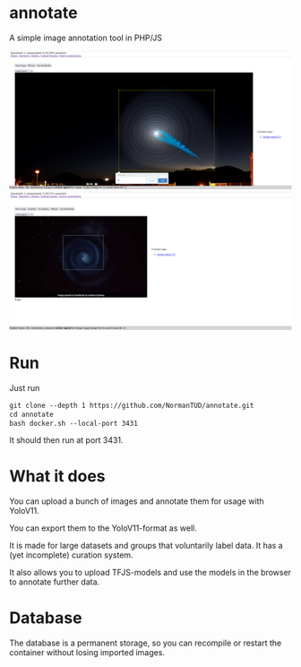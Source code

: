 # annotate
A simple image annotation tool in PHP/JS

![Screenshot](screens/screen1.png "No AI")
![Screenshot](screens/screen2.png "AI")

# Run

Just run

```
git clone --depth 1 https://github.com/NormanTUD/annotate.git
cd annotate
bash docker.sh --local-port 3431
```

It should then run at port 3431.

# What it does

You can upload a bunch of images and annotate them for usage with YoloV11.

You can export them to the YoloV11-format as well.

It is made for large datasets and groups that voluntarily label data. It has a (yet incomplete) curation system.

It also allows you to upload TFJS-models and use the models in the browser to annotate further data.

# Database

The database is a permanent storage, so you can recompile or restart the container without losing imported images.
